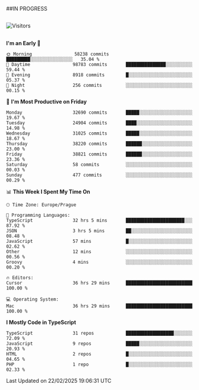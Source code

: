 ##IN PROGRESS
##
![Visitors](https://komarev.com/ghpvc/?username=petrbui&style=for-the-badge&label=Visitors+👀)



##
<!--
[![My GitHub stats](https://github-readme-stats.vercel.app/api?username=petrbui&theme=github_dark)](https://github.com/anuraghazra/github-readme-stats)

[![My wakatime stats](https://github-readme-stats.vercel.app/api/wakatime?username=petrbui&theme=github_dark)](https://github.com/anuraghazra/github-readme-stats)
-->
<!--START_SECTION:waka-->
**I'm an Early 🐤** 

```text
🌞 Morning                58238 commits       █████████░░░░░░░░░░░░░░░░   35.04 % 
🌆 Daytime                98783 commits       ███████████████░░░░░░░░░░   59.44 % 
🌃 Evening                8918 commits        █░░░░░░░░░░░░░░░░░░░░░░░░   05.37 % 
🌙 Night                  256 commits         ░░░░░░░░░░░░░░░░░░░░░░░░░   00.15 % 
```
📅 **I'm Most Productive on Friday** 

```text
Monday                   32690 commits       █████░░░░░░░░░░░░░░░░░░░░   19.67 % 
Tuesday                  24904 commits       ████░░░░░░░░░░░░░░░░░░░░░   14.98 % 
Wednesday                31025 commits       █████░░░░░░░░░░░░░░░░░░░░   18.67 % 
Thursday                 38220 commits       ██████░░░░░░░░░░░░░░░░░░░   23.00 % 
Friday                   38821 commits       ██████░░░░░░░░░░░░░░░░░░░   23.36 % 
Saturday                 58 commits          ░░░░░░░░░░░░░░░░░░░░░░░░░   00.03 % 
Sunday                   477 commits         ░░░░░░░░░░░░░░░░░░░░░░░░░   00.29 % 
```


📊 **This Week I Spent My Time On** 

```text
🕑︎ Time Zone: Europe/Prague

💬 Programming Languages: 
TypeScript               32 hrs 5 mins       ██████████████████████░░░   87.92 % 
JSON                     3 hrs 5 mins        ██░░░░░░░░░░░░░░░░░░░░░░░   08.48 % 
JavaScript               57 mins             █░░░░░░░░░░░░░░░░░░░░░░░░   02.62 % 
Other                    12 mins             ░░░░░░░░░░░░░░░░░░░░░░░░░   00.56 % 
Groovy                   4 mins              ░░░░░░░░░░░░░░░░░░░░░░░░░   00.20 % 

🔥 Editors: 
Cursor                   36 hrs 29 mins      █████████████████████████   100.00 % 

💻 Operating System: 
Mac                      36 hrs 29 mins      █████████████████████████   100.00 % 
```

**I Mostly Code in TypeScript** 

```text
TypeScript               31 repos            ██████████████████░░░░░░░   72.09 % 
JavaScript               9 repos             █████░░░░░░░░░░░░░░░░░░░░   20.93 % 
HTML                     2 repos             █░░░░░░░░░░░░░░░░░░░░░░░░   04.65 % 
PHP                      1 repo              █░░░░░░░░░░░░░░░░░░░░░░░░   02.33 % 
```




 Last Updated on 22/02/2025 19:06:31 UTC
<!--END_SECTION:waka-->
